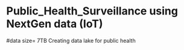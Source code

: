 # Public_Health_Surveillance using NextGen data (IoT)
#data size= 7TB
Creating data lake for public health
